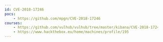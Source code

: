 ```yaml
---
id: CVE-2018-17246
pocs:
    - https://github.com/mpgn/CVE-2018-17246
courses:
    - https://github.com/vulhub/vulhub/tree/master/kibana/CVE-2018-17246
    - https://www.hackthebox.eu/home/machines/profile/195
---
```

